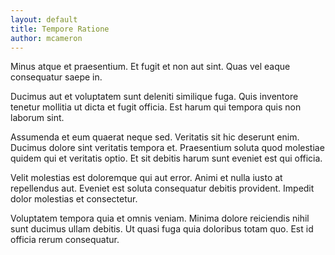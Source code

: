 ```yaml
---
layout: default
title: Tempore Ratione
author: mcameron
---
```


Minus atque et praesentium. Et fugit et non aut sint. Quas vel eaque consequatur saepe in.

Ducimus aut et voluptatem sunt deleniti similique fuga. Quis inventore tenetur mollitia ut dicta et fugit officia. Est harum qui tempora quis non laborum sint.

Assumenda et eum quaerat neque sed. Veritatis sit hic deserunt enim. Ducimus dolore sint veritatis tempora et. Praesentium soluta quod molestiae quidem qui et veritatis optio. Et sit debitis harum sunt eveniet est qui officia.

Velit molestias est doloremque qui aut error. Animi et nulla iusto at repellendus aut. Eveniet est soluta consequatur debitis provident. Impedit dolor molestias et consectetur.

Voluptatem tempora quia et omnis veniam. Minima dolore reiciendis nihil sunt ducimus ullam debitis. Ut quasi fuga quia doloribus totam quo. Est id officia rerum consequatur.
